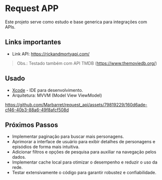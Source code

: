 # Request APP

Este projeto serve como estudo e base generica para integrações com APIs.

## Links importantes
* Link API: https://rickandmortyapi.com/
> Obs.: Testado também com API TMDB (https://www.themoviedb.org/)

## Usado
* [Xcode](https://apps.apple.com/br/app/xcode/id497799835?mt=12) - IDE para desenvolvimento.
* Arquitetura: MVVM (Model View ViewModel)

https://github.com/Marbarret/request_api/assets/79819229/160d6ade-cf46-40b3-88a6-49f8afcf508d

## Próximos Passos

* Implementar paginação para buscar mais personagens.
* Aprimorar a interface de usuário para exibir detalhes de personagens e episódios de forma mais intuitiva.
* Adicionar filtros e opções de pesquisa para auxiliar na navegação pelos dados.
* Implementar cache local para otimizar o desempenho e reduzir o uso da rede.
* Testar extensivamente o código para garantir robustez e confiabilidade.
